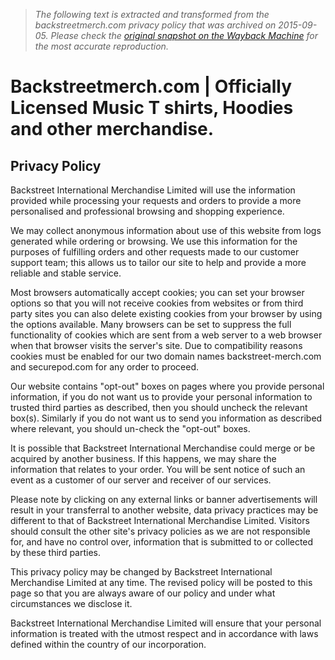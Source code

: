> *The following text is extracted and transformed from the backstreetmerch.com privacy policy that was archived on 2015-09-05. Please check the [original snapshot on the Wayback Machine](https://web.archive.org/web/20150905154350id_/https%3A//www.backstreetmerch.com/privacy) for the most accurate reproduction.*

# Backstreetmerch.com | Officially Licensed Music T shirts, Hoodies and other merchandise.

## Privacy Policy

Backstreet International Merchandise Limited will use the information provided while processing your requests and orders to provide a more personalised and professional browsing and shopping experience. 

We may collect anonymous information about use of this website from logs generated while ordering or browsing. We use this information for the purposes of fulfilling orders and other requests made to our customer support team; this allows us to tailor our site to help and provide a more reliable and stable service. 

Most browsers automatically accept cookies; you can set your browser options so that you will not receive cookies from websites or from third party sites you can also delete existing cookies from your browser by using the options available. Many browsers can be set to suppress the full functionality of cookies which are sent from a web server to a web browser when that browser visits the server's site. Due to compatibility reasons cookies must be enabled for our two domain names backstreet-merch.com and securepod.com for any order to proceed. 

Our website contains "opt-out" boxes on pages where you provide personal information, if you do not want us to provide your personal information to trusted third parties as described, then you should uncheck the relevant box(s). Similarly if you do not want us to send you information as described where relevant, you should un-check the "opt-out" boxes. 

It is possible that Backstreet International Merchandise could merge or be acquired by another business. If this happens, we may share the information that relates to your order. You will be sent notice of such an event as a customer of our server and receiver of our services. 

Please note by clicking on any external links or banner advertisements will result in your transferral to another website, data privacy practices may be different to that of Backstreet International Merchandise Limited. Visitors should consult the other site's privacy policies as we are not responsible for, and have no control over, information that is submitted to or collected by these third parties. 

This privacy policy may be changed by Backstreet International Merchandise Limited at any time. The revised policy will be posted to this page so that you are always aware of our policy and under what circumstances we disclose it. 

Backstreet International Merchandise Limited will ensure that your personal information is treated with the utmost respect and in accordance with laws defined within the country of our incorporation. 
